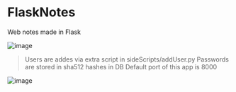 # FlaskNotes
Web notes made in Flask

![image](https://github.com/xorgzz/FlaskNotes/assets/118397053/5c3be57e-d291-445d-960a-733a93276362)

> Users are addes via extra script in sideScripts/addUser.py
> Passwords are stored in sha512 hashes in DB
> Default port of this app is 8000

![image](https://github.com/xorgzz/FlaskNotes/assets/118397053/5953bb21-5598-4e3d-a13c-2c149f87359c)
